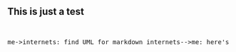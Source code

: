 ## This is just a test

<div class="wsd" wsd_style="default"><pre>

me->internets: find UML for markdown
internets-->me: here's www.websequencediagrams.com

</pre></div><script type="text/javascript" src="http://www.websequencediagrams.com/service.js"></script>

